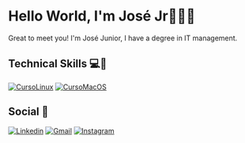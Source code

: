 
# Hello World, I'm José Jr👨🏻‍💻
Great to meet you! I'm José Junior, I have a degree in IT management.

## Technical Skills 💻🔧
[![CursoLinux](https://img.shields.io/badge/Linux-FCC624?style=for-the-badge&logo=linux&logoColor=black)](https://4linux.com.br/)
[![CursoMacOS](https://img.shields.io/badge/mac%20os-000000?style=for-the-badge&logo=apple&logoColor=white)](https://drive.google.com/file/d/1-wJIqVLgr4UrDGMdPZywai1ejMdZuQET/view)

## Social 💬
[![Linkedin](https://img.shields.io/badge/LinkedIn-0077B5?style=for-the-badge&logo=linkedin&logoColor=white)](http://www.linkedin.com/in/joseadmjr)
[![Gmail](https://img.shields.io/badge/Gmail-D14836?style=for-the-badge&logo=gmail&logoColor=white)](http://joseadmjrbusiness@gmail.com/) 
[![Instagram](https://img.shields.io/badge/Instagram-E4405F?style=for-the-badge&logo=instagram&logoColor=white)](https://www.instagram.com/jose.mellojr/)

